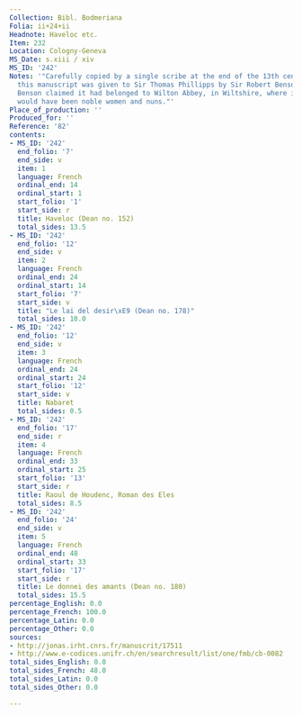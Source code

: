 ```yaml
---
Collection: Bibl. Bodmeriana
Folia: ii+24+ii
Headnote: Haveloc etc.
Item: 232
Location: Cologny-Geneva
MS_Date: s.xiii / xiv
MS_ID: '242'
Notes: '"Carefully copied by a single scribe at the end of the 13th century in England,
  this manuscript was given to Sir Thomas Phillipps by Sir Robert Benson (1797-1844).
  Benson claimed it had belonged to Wilton Abbey, in Wiltshire, where its readership
  would have been noble women and nuns."'
Place_of_production: ''
Produced_for: ''
Reference: '82'
contents:
- MS_ID: '242'
  end_folio: '7'
  end_side: v
  item: 1
  language: French
  ordinal_end: 14
  ordinal_start: 1
  start_folio: '1'
  start_side: r
  title: Haveloc (Dean no. 152)
  total_sides: 13.5
- MS_ID: '242'
  end_folio: '12'
  end_side: v
  item: 2
  language: French
  ordinal_end: 24
  ordinal_start: 14
  start_folio: '7'
  start_side: v
  title: "Le lai del desir\xE9 (Dean no. 178)"
  total_sides: 10.0
- MS_ID: '242'
  end_folio: '12'
  end_side: v
  item: 3
  language: French
  ordinal_end: 24
  ordinal_start: 24
  start_folio: '12'
  start_side: v
  title: Nabaret
  total_sides: 0.5
- MS_ID: '242'
  end_folio: '17'
  end_side: r
  item: 4
  language: French
  ordinal_end: 33
  ordinal_start: 25
  start_folio: '13'
  start_side: r
  title: Raoul de Houdenc, Roman des Eles
  total_sides: 8.5
- MS_ID: '242'
  end_folio: '24'
  end_side: v
  item: 5
  language: French
  ordinal_end: 48
  ordinal_start: 33
  start_folio: '17'
  start_side: r
  title: Le donnei des amants (Dean no. 180)
  total_sides: 15.5
percentage_English: 0.0
percentage_French: 100.0
percentage_Latin: 0.0
percentage_Other: 0.0
sources:
- http://jonas.irht.cnrs.fr/manuscrit/17511
- http://www.e-codices.unifr.ch/en/searchresult/list/one/fmb/cb-0082
total_sides_English: 0.0
total_sides_French: 48.0
total_sides_Latin: 0.0
total_sides_Other: 0.0

---
```

